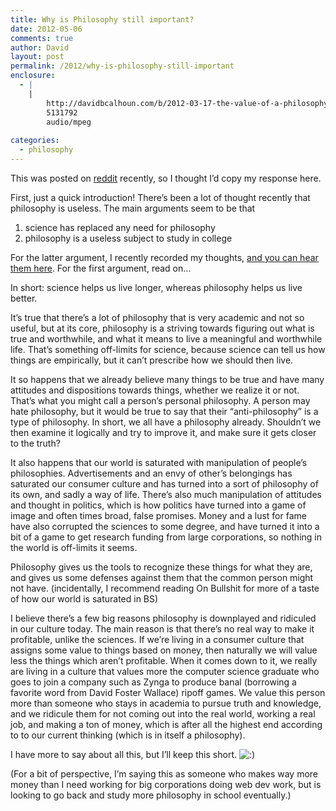```yaml
---
title: Why is Philosophy still important?
date: 2012-05-06
comments: true
author: David
layout: post
permalink: /2012/why-is-philosophy-still-important
enclosure:
  - |
    |
        http://davidbcalhoun.com/b/2012-03-17-the-value-of-a-philosophy-degree.mp3
        5131792
        audio/mpeg
        
categories:
  - philosophy
---
```

This was posted on [reddit][1] recently, so I thought I&#8217;d copy my response here.

First, just a quick introduction! There&#8217;s been a lot of thought recently that philosophy is useless. The main arguments seem to be that

1.  science has replaced any need for philosophy
2.  philosophy is a useless subject to study in college

For the latter argument, I recently recorded my thoughts, [and you can hear them here][2]. For the first argument, read on&#8230;

In short: science helps us live longer, whereas philosophy helps us live better.

It&#8217;s true that there&#8217;s a lot of philosophy that is very academic and not so useful, but at its core, philosophy is a striving towards figuring out what is true and worthwhile, and what it means to live a meaningful and worthwhile life. That&#8217;s something off-limits for science, because science can tell us how things are empirically, but it can&#8217;t prescribe how we should then live.

It so happens that we already believe many things to be true and have many attitudes and dispositions towards things, whether we realize it or not. That&#8217;s what you might call a person&#8217;s personal philosophy. A person may hate philosophy, but it would be true to say that their &#8220;anti-philosophy&#8221; is a type of philosophy. In short, we all have a philosophy already. Shouldn&#8217;t we then examine it logically and try to improve it, and make sure it gets closer to the truth?

It also happens that our world is saturated with manipulation of people&#8217;s philosophies. Advertisements and an envy of other&#8217;s belongings has saturated our consumer culture and has turned into a sort of philosophy of its own, and sadly a way of life. There&#8217;s also much manipulation of attitudes and thought in politics, which is how politics have turned into a game of image and often times broad, false promises. Money and a lust for fame have also corrupted the sciences to some degree, and have turned it into a bit of a game to get research funding from large corporations, so nothing in the world is off-limits it seems.

Philosophy gives us the tools to recognize these things for what they are, and gives us some defenses against them that the common person might not have. (incidentally, I recommend reading On Bullshit for more of a taste of how our world is saturated in BS)

I believe there&#8217;s a few big reasons philosophy is downplayed and ridiculed in our culture today. The main reason is that there&#8217;s no real way to make it profitable, unlike the sciences. If we&#8217;re living in a consumer culture that assigns some value to things based on money, then naturally we will value less the things which aren&#8217;t profitable. When it comes down to it, we really are living in a culture that values more the computer science graduate who goes to join a company such as Zynga to produce banal (borrowing a favorite word from David Foster Wallace) ripoff games. We value this person more than someone who stays in academia to pursue truth and knowledge, and we ridicule them for not coming out into the real world, working a real job, and making a ton of money, which is after all the highest end according to to our current thinking (which is in itself a philosophy).

I have more to say about all this, but I&#8217;ll keep this short. <img src='http://davidbcalhoun.com/wp-includes/images/smilies/icon_smile.gif' alt=':)' class='wp-smiley' /> 

(For a bit of perspective, I&#8217;m saying this as someone who makes way more money than I need working for big corporations doing web dev work, but is looking to go back and study more philosophy in school eventually.)

 [1]: http://www.reddit.com/r/philosophy/comments/sw0t2/why_is_philosophy_still_important/
 [2]: http://davidbcalhoun.com/b/2012-03-17-the-value-of-a-philosophy-degree.mp3